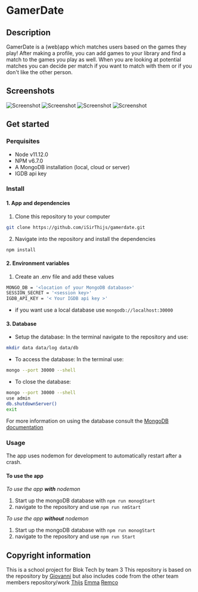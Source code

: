 # GamerDate
## Description
GamerDate is a (web)app which matches users based on the games they play! After making a profile, you can add games to your library and find a match to the games you play as well. When you are looking at potential
matches you can decide per match if you want to match with them or if you don't like the other person.

## Screenshots
![Screenshot](https://github.com/iSirThijs/Gamerdate/wiki/images/screenshot1.png)
![Screenshot](https://github.com/iSirThijs/Gamerdate/wiki/images/Screenshot2.png)
![Screenshot](https://github.com/iSirThijs/Gamerdate/wiki/images/Screenshot3.png)
![Screenshot](https://github.com/iSirThijs/Gamerdate/wiki/images/Screenshot4.png)

## Get started
### Perquisites
* Node v11.12.0
* NPM v6.7.0
* A MongoDB installation (local, cloud or server)
* IGDB api key

### Install

#### 1. App and dependencies
1. Clone this repository to your computer
```bash
git clone https://github.com/iSirThijs/gamerdate.git
```
2. Navigate into the repository and install the dependencies
```bash
npm install
```

#### 2. Environment variables
1. Create an .env file and add these values
```bash
MONGO_DB = '<location of your MongoDB database>'
SESSION_SECRET = '<session key>'
IGDB_API_KEY = '< Your IGDB api key >'
```
  * if you want use a local database use `mongodb://localhost:30000`
#### 3. Database
* Setup the database:
In the terminal navigate to the repository and use:
```bash
mkdir data data/log data/db
```

* To access the database:
In the terminal use:
```bash
mongo --port 30000 --shell
```
* To close the database:
```bash
mongo --port 30000 --shell
use admin
db.shutdownServer()
exit
```

For more information on using the database consult the [MongoDB documentation](https://docs.mongodb.com)

### Usage
The app uses nodemon for development to automatically restart after a crash.

#### To use the app
*To use the app **with** nodemon*
1. Start up the mongoDB database with `npm run monogStart`
2. navigate to the repository and use `npm run nmStart`

*To use the app **without** nodemon*
1. Start up the mongoDB database with `npm run monogStart`
2. navigate to the repository and use `npm run Start`


## Copyright information
This is a school project for Blok Tech by team 3
This repository is based on the repository by [Giovanni](https://https://github.com/GiovanniDw/pt-course) but also includes code from the other team members repository/work
[Thijs](https://github.com/iSirThijs/Player2)
[Emma](https://github.com/emmaoudmaijer/datingsite)
[Remco](https://github.com/Kuckelkorn/Assignment-Project-Tech)
